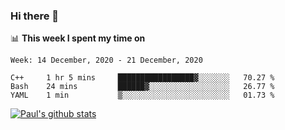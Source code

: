 ### Hi there 👋

📊 **This week I spent my time on**
<!--START_SECTION:waka-->
```text
Week: 14 December, 2020 - 21 December, 2020

C++     1 hr 5 mins     █████████████████▓░░░░░░░   70.27 % 
Bash    24 mins         ██████▓░░░░░░░░░░░░░░░░░░   26.77 % 
YAML    1 min           ▒░░░░░░░░░░░░░░░░░░░░░░░░   01.73 % 
```
<!--END_SECTION:waka-->


[![Paul's github stats](https://github-readme-stats.vercel.app/api?username=mickeyouyou&theme=dracula&show_icons=true)](https://github.com/anuraghazra/github-readme-stats)
